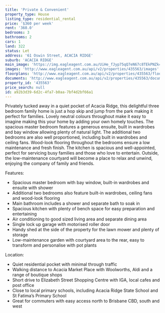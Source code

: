 ```yaml
---
title: 'Private & Convenient'
property_type: House
listing_type: residential_rental
price: '$360 per week'
rent: '360.0'
bedrooms: 3
bathrooms: 2
cars: 1
land: 322
status: Let
address: '61 Oswin Street, ACACIA RIDGE'
suburb: 'ACACIA RIDGE'
main_image: 'https://img.eagleagent.com.au/UiHe_fJyp75qQ7eN67c8TEkPNZk=/1280x854/smart/https://s3-us-west-2.amazonaws.com/eagleagent-orig/images/6825649/425695974-image-M.jpg'
images: 'http://www.eagleagent.com.au/api/v2/properties/435563/images'
floorplans: 'http://www.eagleagent.com.au/api/v2/properties/435563/floorplans'
documents: 'http://www.eagleagent.com.au/api/v2/properties/435563/documents'
property_id: '435563'
price_search: null
id: a92b3d39-6d2c-4fa7-b0aa-7bf4d2bf66a1
---
```

Privately tucked away in a quiet pocket of Acacia Ridge, this delightful three bedroom family home is just a hop skip and jump from the park making it perfect for families. Lovely neutral colours throughout make it easy to imagine making this your home by adding your own homely touches. The spacious master bedroom features a generous ensuite, built in wardrobes and bay window allowing plenty of natural light. The additional two bedrooms are also well proportioned, including built in wardrobes and ceiling fans. Wood-look flooring throughout the bedrooms ensure a low maintenance and fresh finish. The kitchen is spacious and well-appointed, perfect for servicing busy families and those who love to entertain. Outside, the low-maintenance courtyard will become a place to relax and unwind, enjoying the company of family and friends.

Features:

*  Spacious master bedroom with bay window, built-in wardrobes and ensuite with shower
*  Additional two bedrooms also feature built-in wardrobes, ceiling fans and wood-look flooring
*  Main bathroom includes a shower and  separate bath to soak in
*  Spacious kitchen with plenty of bench space for easy preparation and entertaining
*   Air conditioning to good sized living area and separate dining area
*   Single lock up garage with motorised roller door
*   Handy shed at the side of the property for the lawn mower and plenty of storage
*   Low-maintenance garden with courtyard area to the rear, easy to transform and personalise with pot plants

Location:

*  Quiet residential pocket with minimal through traffic
*  Walking distance to Acacia Market Place with Woolworths, Aldi and a range of boutique shops
*  Short drive to Elizabeth Street Shopping Centre with IGA, local cafes and post office
*  Close to local primary schools, including Acacia Ridge State School and St Fatima’s Primary School
*  Great for commuters with easy access north to Brisbane CBD, south and west
